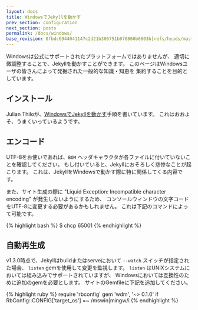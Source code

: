 ```yaml
---
layout: docs
title: WindowsでJekyllを動かす
prev_section: configuration
next_section: posts
permalink: /docs/windows/
base_revision: 0fbdc6944041147c2d21b306751b078860b6603b[refs/heads/master]
---
```


<!--original
---
layout: docs
title: Jekyll on Windows
prev_section: configuration
next_section: posts
permalink: /docs/windows/
---
-->

Windowsは公式にサポートされたプラットフォームではありませんが、
適切に微調整することで、Jekyllを動かすことができます。
このページはWindowsユーザの皆さんによって発掘された一般的な知識・知恵を
集約することを目的としています。

<!--original
While Windows is not an officially-supported platform, it can be used to run
Jekyll with the proper tweaks. This page aims to collect some of the general
knowledge and lessons that have been unearthed by Windows users.
-->

## インストール

<!--original
## Installation
-->

Julian Thiloが、[WindowsでJekyllを動かす][windows-installation]手順を書いています。
これはおおよそ、うまくいっているようです。

<!--original
Julian Thilo has written up instructions to get
[Jekyll running on Windows][windows-installation] and it seems to work for most.
-->

## エンコード

<!--original
## Encoding
-->

UTF-8をお使いであれば、`BOM` ヘッダキャラクタが各ファイルに付いていないことを確認してください。
もし付いていると、Jekyllにおそろしく悲惨なことが起こります。
これは、JekyllをWindowsで動かす際に特に関係してくる内容です。

<!--original
If you use UTF-8 encoding, make sure that no `BOM` header
characters exist in your files or very, very bad things will happen to
Jekyll. This is especially relevant if you're running Jekyll on Windows.
-->

また、サイト生成の際に "Liquid Exception: Incompatible character encoding" が発生しないようにするため、
コンソールウィンドウの文字コードをUTF-8に変更する必要があるかもしれません。
これは下記のコマンドによって可能です。

<!--original
Additionally, you might need to change the code page of the console window to UTF-8
in case you get a "Liquid Exception: Incompatible character encoding" error during
the site generation process. It can be done with the following command:
-->

{% highlight bash %}
$ chcp 65001
{% endhighlight %}

<!--original
{% highlight bash %}
$ chcp 65001
{% endhighlight %}
-->

[windows-installation]: http://jekyll-windows.juthilo.com/

<!--original
[windows-installation]: http://jekyll-windows.juthilo.com/
-->

## 自動再生成

<!--original
## Auto-regeneration
-->

v1.3.0時点で、Jekyllはbuildまたはserveにおいて `--watch` スイッチが指定された場合、
`listen` gemを使用して変更を監視します。
`listen` はUNIXシステムにおいては組み込みでサポートされていますが、
Windowsにおいては互換性のために追加のgemを必要とします。
サイトのGemfileに下記を追加してください。

<!--original
As of v1.3.0, Jekyll uses the `listen` gem to watch for changes when the
`--watch` switch is specified during a build or serve. While `listen` has
built-in support for UNIX systems, it requires an extra gem for compatibility
with Windows. Add the following to the Gemfile for your site:
-->

{% highlight ruby %}
require 'rbconfig'
gem 'wdm', '~> 0.1.0' if RbConfig::CONFIG['target_os'] =~ /mswin|mingw/i
{% endhighlight %}

<!--original
{% highlight ruby %}
require 'rbconfig'
gem 'wdm', '~> 0.1.0' if RbConfig::CONFIG['target_os'] =~ /mswin|mingw/i
{% endhighlight %}
-->
